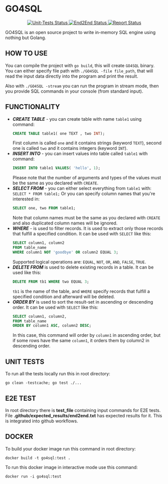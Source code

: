 # GO4SQL

<p align="center">
<a href="https://github.com/LissaGreense/GO4SQL/actions">
<img alt="Unit-Tests Status" src="https://github.com/LissaGreense/GO4SQL/workflows/unit-tests/badge.svg?branch=main"/>
</a>

<a href="https://github.com/LissaGreense/GO4SQL/actions">
<img alt="End2End Status" src="https://github.com/LissaGreense/GO4SQL/workflows/end2end-tests/badge.svg?branch=main"/>
</a>

<a href="https://goreportcard.com/report/github.com/LissaGreense/GO4SQL">
<img alt="Report Status" src="https://goreportcard.com/badge/github.com/LissaGreense/GO4SQL"/>
</a>
</p>

GO4SQL is an open source project to write in-memory SQL engine using nothing but Golang.

## HOW TO USE

You can compile the project with ``go build``, this will create ``GO4SQL`` binary.
You can either specify file path with ``./GO4SQL -file file_path``, that will read the input
data directly into the program and print the result.

Also with ``./GO4SQL -stream`` you can run the program in stream mode, then you provide SQL commands
in your console (from standard input).

## FUNCTIONALITY

* ***CREATE TABLE*** - you can create table with name ``table1`` using
  command: 
  ```sql
  CREATE TABLE table1( one TEXT , two INT);
  ```
  First column is called ``one`` and it contains strings (keyword ``TEXT``), second
  one is called ``two`` and it contains integers (keyword ``INT``).
* ***INSERT INTO*** - you can insert values into table called ``table1`` with
  command:
  ```sql
  INSERT INTO table1 VALUES( 'hello', 1);
  ```
  Please note that the number of arguments and types of the values
  must be the same as you declared with ``CREATE``.
* ***SELECT FROM*** - you can either select everything from  ``table1`` with:
  ```SELECT * FROM table1;```
  Or you can specify column names that you're interested in:
  ```sql
  SELECT one, two FROM table1;
  ```
  Note that column names must be the
  same as you declared with ``CREATE`` and also duplicated column names will be ignored.
* ***WHERE*** - is used to filter records. It is used to extract only those records that fulfill a
  specified condition. It can be used with ``SELECT`` like this:
  ```sql
  SELECT column1, column2
  FROM table_name
  WHERE column1 NOT 'goodbye' OR column2 EQUAL 3;
  ```
  Supported logical operations are: ``EQUAL``, ``NOT``, ``OR``, ``AND``, ```FALSE```, ```TRUE```.
* ***DELETE FROM*** is used to delete existing records in a table. It can be used like this:
  ```sql
  DELETE FROM tb1 WHERE two EQUAL 3;
  ```
  ``tb1`` is the name of the table, and ``WHERE`` specify records that fulfill a
  specified condition and afterward will be deleted.
* ***ORDER BY***  is used to sort the result-set in ascending or descending order. It can be used
  with ``SELECT`` like this:
  ```sql
  SELECT column1, column2,
  FROM table_name
  ORDER BY column1 ASC, column2 DESC;
  ```
  In this case, this command will order by ``column1`` in ascending order, but if some rows have the
  same ``column1``, it orders them by column2 in descending order. 


## UNIT TESTS

To run all the tests locally run this in root directory:
```
go clean -testcache; go test ./...
```

## E2E TEST

In root directory there is **test_file** containing input commands for E2E tests. File 
**.github/expected_results/end2end.txt** has expected results for it.
This is integrated into github workflows.

## DOCKER

To build your docker image run this command in root directory:
```
docker build -t go4sql:test .
```

To run this docker image in interactive mode use this command:
```
docker run -i go4sql:test
```
